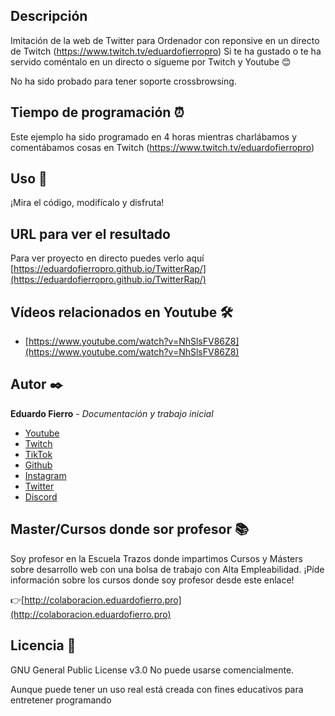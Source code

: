 ## Descripción
Imitación de la web de Twitter para Ordenador con reponsive en un directo de Twitch (https://www.twitch.tv/eduardofierropro)
Si te ha gustado o te ha servido coméntalo en un directo o sígueme por Twitch y Youtube 😊

No ha sido probado para tener soporte crossbrowsing.

## Tiempo de programación ⏰
Este ejemplo ha sido programado en 4 horas mientras charlábamos y comentábamos cosas en Twitch (https://www.twitch.tv/eduardofierropro)

## Uso 🚀
¡Mira el código, modifícalo y disfruta!

## URL para ver el resultado
Para ver proyecto en directo puedes verlo aquí [https://eduardofierropro.github.io/TwitterRap/](https://eduardofierropro.github.io/TwitterRap/)

## Vídeos relacionados en Youtube 🛠️
* [https://www.youtube.com/watch?v=NhSlsFV86Z8](https://www.youtube.com/watch?v=NhSlsFV86Z8)


## Autor ✒️
**Eduardo Fierro** - *Documentación y trabajo inicial*
* [Youtube](https://youtube.com/EduardoFierroPro?sub_confirmation=1)
* [Twitch](https://twitch.tv/eduardofierropro)
* [TikTok](https://www.tiktok.com/@eduardofierro.pro?)
* [Github](https://github.com/eduardofierropro)
* [Instagram](https://instagram.com/eduardofierro.pro)
* [Twitter](https://twitter.com/edfierropro)
* [Discord](https://discord.gg/t4Txush)

## Master/Cursos donde sor profesor 📚
Soy profesor en la Escuela Trazos donde impartimos Cursos y Másters sobre desarrollo web con una bolsa de trabajo con Alta Empleabilidad. ¡Píde información sobre los cursos donde soy profesor desde este enlace!

👉[http://colaboracion.eduardofierro.pro](http://colaboracion.eduardofierro.pro)

## Licencia 📄
GNU General Public License v3.0
No puede usarse comencialmente.

Aunque puede tener un uso real está creada con fines educativos para entretener programando 
